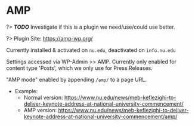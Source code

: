 # AMP

?> **_TODO_** Investigate if this is a plugin we need/use/could use better.

?> Plugin Site: https://amp-wp.org/

Currently installed & activated on `nu.edu`, deactivated on `info.nu.edu`

Settings accessed via WP-Admin >> AMP. Currently only enabled for content type 'Posts', which we only use for Press Releases. 

"AMP mode" enabled by appending `/amp/` to a page URL.
- Example:
	- Normal version: https://www.nu.edu/news/meb-keflezighi-to-deliver-keynote-address-at-national-university-commencement/
	- AMP version: https://www.nu.edu/news/meb-keflezighi-to-deliver-keynote-address-at-national-university-commencement/amp/

